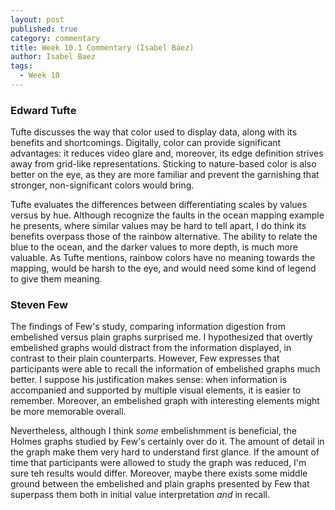 ```yaml
---
layout: post
published: true
category: commentary
title: Week 10.1 Commentary (Isabel Báez)
author: Isabel Baez
tags:
  - Week 10
---
```

### Edward Tufte

Tufte discusses the way that color used to display data, along with its benefits and shortcomings. Digitally, color can provide significant advantages: it reduces video glare and, moreover, its edge definition strives away from grid-like representations. Sticking to nature-based color is also better on the eye, as they are more familiar and prevent the garnishing that stronger, non-significant colors would bring. 

Tufte evaluates the differences between differentiating scales by values versus by hue. Although recognize the faults in the ocean mapping example he presents, where similar values may be hard to tell apart, I do think its benefits overpass those of the rainbow alternative. The ability to relate the blue to the ocean, and the darker values to more depth, is much more valuable. As Tufte mentions, rainbow colors have no meaning towards the mapping, would be harsh to the eye, and would need some kind of legend to give them meaning. 

### Steven Few

The findings of Few's study, comparing information digestion from embelished versus plain graphs surprised me. I hypothesized that overtly embelished graphs would distract from the information displayed, in contrast to their plain counterparts. However, Few expresses that participants were able to recall the information of embelished graphs much better. I suppose his justification makes sense: when information is accompanied and supported by multiple visual elements, it is easier to remember. Moreover, an embelished graph with interesting elements might be more memorable overall.

Nevertheless, although I think _some_ embelishmment is beneficial, the Holmes graphs studied by Few's certainly over do it. The amount of detail in the graph make them very hard to understand first glance. If the amount of time that participants were allowed to study the graph was reduced, I'm sure teh results would differ. Moreover, maybe there exists some middle ground between the embelished and plain graphs presented by Few that superpass them both in initial value interpretation _and_ in recall. 